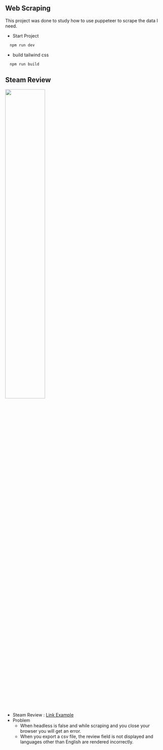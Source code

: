 ## Web Scraping
This project was done to study how to use puppeteer to scrape the data I need.

- Start Project
```ruby
  npm run dev 
```
- build tailwind css
```ruby
  npm run build
```
## Steam Review
<img src="https://github.com/parnuphun/Give-me-i-want-it/blob/master/SteamReviewScrapeDemo.gif" width=50% height=50%>

- Steam Review : [Link Example](https://steamcommunity.com/app/730/reviews/?filterLanguage=all&p=1&browsefilter=mostrecent) 
- Problem
  - When headless is false and while scraping and you close your browser you will get an error.
  - When you export a csv file, the review field is not displayed and languages other than English are rendered incorrectly.
